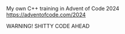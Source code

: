 My own C++ training in Advent of Code 2024
https://adventofcode.com/2024

WARNING! SHITTY CODE AHEAD
